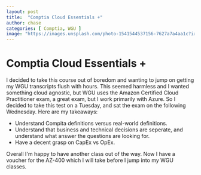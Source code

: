 ```yaml
---
layout: post
title:  "Comptia Cloud Essentials +"
author: chase
categories: [ Comptia, WGU ]
image: "https://images.unsplash.com/photo-1541544537156-7627a7a4aa1c?ixlib=rb-0.3.5&ixid=eyJhcHBfaWQiOjEyMDd9&s=a20c472bc23308e390c8ffae3dd90c60&auto=format&fit=crop&w=750&q=80"
---
```

# Comptia Cloud Essentials + 

I decided to take this course out of boredom and wanting to jump on getting my WGU transcripts flush with hours. This seemed harmless and I wanted something cloud agnostic, but WGU uses the Amazon Certified Cloud Practitioner exam, a great exam, but I work primarily with Azure. So I decided to take this test on a Tuesday, and sat the exam on the following Wednesday. Here are my takeaways:
- Understand Compita definitions versus real-world definitions.
- Understand that business and technical decisions are seperate, and understand what answer the questions are looking for.
- Have a decent grasp on CapEx vs OpEx.

Overall I'm happy to have another class out of the way. Now I have a voucher for the AZ-400 which I will take before I jump into my WGU classes.